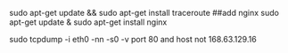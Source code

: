 sudo apt-get update && sudo apt-get install traceroute 
##add nginx
sudo apt-get update & sudo apt-get install nginx


sudo tcpdump -i eth0 -nn -s0 -v port 80 and host not 168.63.129.16
